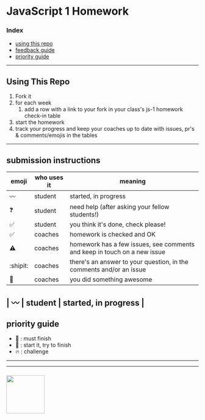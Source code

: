 # JavaScript 1 Homework


### Index
* [using this repo](#using-this-repo)
* [feedback guide](#feedback-guide)
* [priority guide](#priority-guide)

---

## Using This Repo

1. Fork it
1. for each week
    1. add a row with a link to your fork in your class's js-1 homework check-in table
1. start the homework
1. track your progress and keep your coaches up to date with issues, pr's & comments/emojis in the tables

---

## submission instructions

| emoji | who uses it | meaning |
| --- | --- | --- |
| :wavy_dash: | student | started, in progress  | 
| :question: | student | need help (after asking your fellow students!) | 
| :white_check_mark: | student | you think it's done, check please! | 
| :white_check_mark: | coaches | homework is checked and OK |
| :warning: | coaches | homework has a few issues, see comments and keep in touch on a new issue |
| :shipit: | coaches | there's an answer to your question, in the comments and/or an issue  | 
| :star2: | coaches | you did something awesome |

| :wavy_dash: | student | started, in progress  |
---

## priority guide

* :seedling: : must finish
* :dash: : start it, try to finish
* :fire: : challenge

___
___
### <a href="https://hackyourfuture.be" target="_blank"><img src="https://pbs.twimg.com/profile_images/984474625009741824/Bs_qKx6-_400x400.jpg" width="100" height="100"></img></a>
